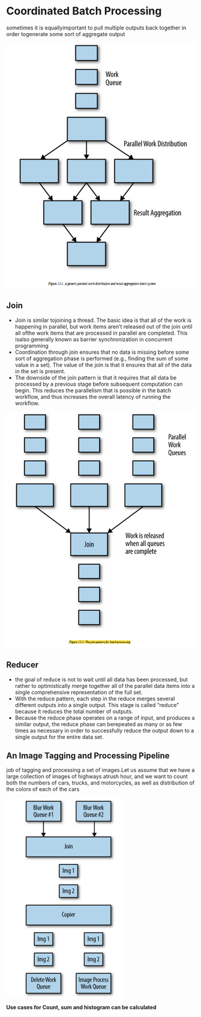 # Coordinated Batch Processing

sometimes it is equallyimportant to pull multiple outputs back together in order togenerate some sort of aggregate output

![picture 19](../../.gitbook/assets/3c9d9bf441899e34b3d4e73d874db8f267925ef1bf5490f790678d76b5b681f1.png)

## Join

* Join is similar tojoining a thread. The basic idea is that all of the work is happening in parallel, but work items aren’t released out of the join until all ofthe work items that are processed in parallel are completed. This isalso generally known as barrier synchronization in concurrent programming
* Coordination through join ensures that no data is missing before some sort of aggregation phase is performed \(e.g., finding the sum of some value in a set\). The value of the join is that it ensures that all of the data in the set is present.
* The downside of the join pattern is that it requires that all data be processed by a previous stage before subsequent computation can begin. This reduces the parallelism that is possible in the batch workflow, and thus increases the overall latency of running the workflow.

![picture 20](../../.gitbook/assets/03ac770961d65a44517654baef73a05adcefa20c2fc7d52bdbc383934c5df957.png)

## Reducer

* the goal of reduce is not to wait until all data has been processed, but rather to optimistically merge together all of the parallel data items into a single comprehensive representation of the full set.
* With the reduce pattern, each step in the reduce merges several different outputs into a single output. This stage is called “reduce” because it reduces the total number of outputs. 
* Because the reduce phase operates on a range of input, and produces a similar output, the reduce phase can berepeated as many or as few times as necessary in order to successfully reduce the output down to a single output for the entire data set.

## An Image Tagging and Processing Pipeline

job of tagging and processing a set of images.Let us assume that we have a large collection of images of highways atrush hour, and we want to count both the numbers of cars, trucks, and motorcycles, as well as distribution of the colors of each of the cars

![picture 21](../../.gitbook/assets/e42b443dc64efa5e516bf509a8e43bfc6298ab214c0b567a59cf6bb6ce6ca679.png)

**Use cases for Count, sum and histogram can be calculated**

